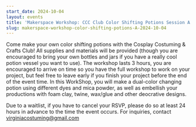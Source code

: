 ```yaml
---
start_date: 2024-10-04
layout: events
title: 'Makerspace Workshop: CCC Club Color Shifting Potions Session A'
slug: makerspace-workshop-color-shifting-potions-A-2024-10-04
---
```


Come make your own color shifting potions with the Cosplay Costuming & Crafts Club! All supplies and materials will be provided (though you are encouraged to bring your own bottles and jars if you have a really cool potion vessel you want to use). The workshop lasts 3 hours, you are encouraged to arrive on time so you have the full workshop to work on your project, but feel free to leave early if you finish your project before the end of the event time. In this WorkShop, you will make a dual-color changing potion using different dyes and mica powder, as well as embellish your productions with foam clay, twine, wax/glue and other deocrative designs.

Due to a waitlist, if you have to cancel your RSVP, please do so at least 24 hours in advance to the time the event occurs. For inquiries, contact virginiacostuming@gmail.com
